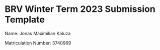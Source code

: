 # BRV Winter Term 2023 Submission Template

Name:
Jonas Maximilian Kaluza

Matriculation Number:
3740969
